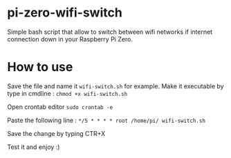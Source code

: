 # pi-zero-wifi-switch
Simple bash script that allow to switch between wifi networks if internet connection down in your Raspberry Pi Zero.

# How to use
Save the file and name it `wifi-switch.sh` for example. Make it executable by type in cmdline :
`chmod +x wifi-switch.sh`

Open crontab editor
`sudo crontab -e`

Paste the following line :
`*/5 * * * * root /home/pi/ wifi-switch.sh`

Save the change by typing CTR+X

Test it and enjoy :)
